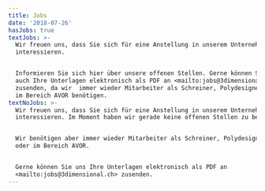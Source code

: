 ```yaml
---
title: Jobs
date: '2018-07-26'
hasJobs: true
textJobs: >-
  Wir freuen uns, dass Sie sich für eine Anstellung in unserem Unternehmen
  interessieren.


  Informieren Sie sich hier über unsere offenen Stellen. Gerne können Sie uns
  auch Ihre Unterlagen elektronisch als PDF an <mailto:jobs@3dimensional.ch>
  zusenden, da wir  immer wieder Mitarbeiter als Schreiner, Polydesigner 3D oder
  im Bereich AVOR benötigen.
textNoJobs: >-
  Wir freuen uns, dass Sie sich für eine Anstellung in unserem Unternehmen
  interessieren. Im Moment haben wir gerade keine offenen Stellen zu besetzen.


  Wir benötigen aber immer wieder Mitarbeiter als Schreiner, Polydesigner 3D
  oder im Bereich AVOR.


  Gerne können Sie uns Ihre Unterlagen elektronisch als PDF an
  <mailto:jobs@3dimensional.ch> zusenden.
---
```


